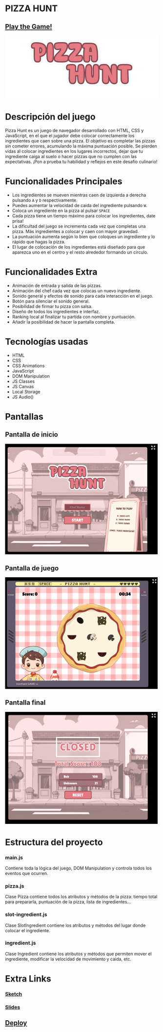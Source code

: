# PIZZA HUNT

## [Play the Game!](https://david-carballo.github.io/pizza-hunt-game/)

![Game Logo](imgs/title.png)

# Descripción del juego

Pizza Hunt es un juego de navegador desarrollado con HTML, CSS y JavaScript, en el que el jugador debe colocar correctamente los ingredientes que caen sobre una pizza. El objetivo es completar las pizzas sin cometer errores, acumulando la máxima puntuación posible. Se pierden vidas al colocar ingredientes en los lugares incorrectos, dejar que tu ingrediente caiga al suelo o hacer pizzas que no cumplen con las expectativas. ¡Pon a prueba tu habilidad y reflejos en este desafío culinario!

# Funcionalidades Principales

- Los ingredientes se mueven mientras caen de izquierda a derecha pulsando `A` y `D` respectivamente.
- Puedes aumentar la velocidad de caida del ingrediente pulsando `W`.
- Coloca un ingrediente en la pizza al pulsar `SPACE`
- Cada pizza tiene un tiempo máximo para colocar los ingredientes, date prisa!
- La dificultad del juego se incrementa cada vez que completas una pizza. Más ingredientes a colocar y caen con mayor gravedad.
- La puntuación aumenta según lo bien que coloques un ingrediente y lo rápido que hagas la pizza.
- El lugar de colocación de los ingredientes está diseñado para que aparezca uno en el centro y el resto alrededor formando un círculo.

# Funcionalidades Extra

- Animación de entrada y salida de las pizzas.
- Animación del chef cada vez que colocas un nuevo ingrediente.
- Sonido general y efectos de sonido para cada interacción en el juego.
- Botón para silenciar el sonido general.
- Posibilidad de firmar tu pizza con salsa.
- Diseño de todos los ingredientes e interfaz.
- Ranking local al finalizar tu partida con nombre y puntuación.
- Añadir la posibilidad de hacer la pantalla completa.

# Tecnologías usadas

- HTML
- CSS
- CSS Animations
- JavaScript
- DOM Manipulation
- JS Classes
- JS Canvas
- Local Storage
- JS Audio()

# Pantallas

## Pantalla de inicio
<img src="imgs/screen1.png" width="500"></img>
## Pantalla de juego
<img src="imgs/screen2.png" width="500"></img>
## Pantalla final
<img src="imgs/screen3.png" width="500"></img>

# Estructura del proyecto

### main.js
Contiene toda la lógica del juego, DOM Manipulation y controla todos los eventos que ocurren.

### pizza.js

Clase Pizza contiene todos los atributos y métodos de la pizza: tiempo total para prepararla, puntuación de la pizza, lista de ingredientes...

### slot-ingredient.js

Clase SlotIngredient contiene los atributos y métodos del lugar donde colocar el ingrediente.

### ingredient.js

Clase Ingredient contiene los atributos y métodos que permiten mover el ingrediente, modificar la velocidad de movimiento y caida, etc.

# Extra Links 

### [Sketch](https://excalidraw.com/#json=tdL9epACcaTdBw-_vJRle,lhbTvQDijF3l5X6kIrDgaA)

### [Slides](https://docs.google.com/presentation/d/1ZgA6PL4nmm79Ua8FhXcfe5Rs7zDKFidkSSkIVHIyqFw/edit?usp=sharing)

## [Deploy](https://david-carballo.github.io/pizza-hunt-game/)
